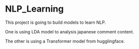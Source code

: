 # NLP_Learning

This project is going to build models to learn NLP.

One is using LDA model to analysis japanese comment content.

The other is using a Transformer model from hugglingface.
